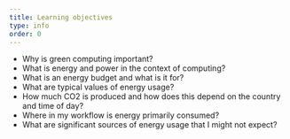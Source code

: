 ```yaml
---
title: Learning objectives
type: info
order: 0
---
```


* Why is green computing important?
* What is energy and power in the context of computing?
* What is an energy budget and what is it for?
* What are typical values of energy usage?
* How much CO2 is produced and how does this depend on the country and time of day?
* Where in my workflow is energy primarily consumed?
* What are significant sources of energy usage that I might not expect?
